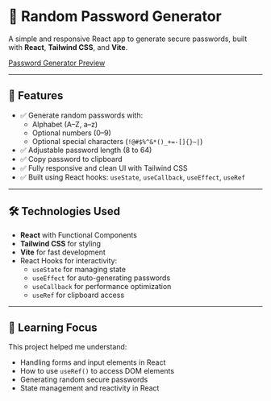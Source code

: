 # 🔐 Random Password Generator

A simple and responsive React app to generate secure passwords, built with **React**, **Tailwind CSS**, and **Vite**.

[Password Generator Preview](https://rumman999.github.io/react-RPG)


---

## 🚀 Features

- ✅ Generate random passwords with:
  - Alphabet (A–Z, a–z)
  - Optional numbers (0–9)
  - Optional special characters (`!@#$%^&*()_+=-[]{}~|`)
- ✅ Adjustable password length (8 to 64)
- ✅ Copy password to clipboard
- ✅ Fully responsive and clean UI with Tailwind CSS
- ✅ Built using React hooks: `useState`, `useCallback`, `useEffect`, `useRef`

---

## 🛠️ Technologies Used

- **React** with Functional Components
- **Tailwind CSS** for styling
- **Vite** for fast development
- React Hooks for interactivity:
  - `useState` for managing state
  - `useEffect` for auto-generating passwords
  - `useCallback` for performance optimization
  - `useRef` for clipboard access

---

## 🧠 Learning Focus

This project helped me understand:
- Handling forms and input elements in React
- How to use `useRef()` to access DOM elements
- Generating random secure passwords
- State management and reactivity in React